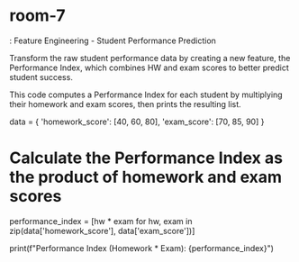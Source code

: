 # room-7
: Feature Engineering - Student Performance Prediction

Transform the raw student performance data by creating a
new feature, the Performance Index, which combines HW and
exam scores to better predict student success.

This code computes a Performance Index for each student by multiplying their homework and exam scores, then prints the resulting list.

data = {
    'homework_score': [40, 60, 80],
    'exam_score': [70, 85, 90]
}

# Calculate the Performance Index as the product of homework and exam scores
performance_index = [hw * exam for hw, exam in zip(data['homework_score'], data['exam_score'])]

print(f"Performance Index (Homework * Exam): {performance_index}")
